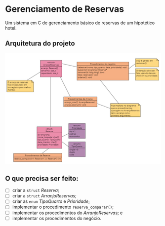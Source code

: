 # Gerenciamento de Reservas
Um sistema em C de gerenciamento básico de reservas de um hipotético hotel.
## Arquitetura do projeto
![arquitetura do projeto](diagrama_arquitetura.jpeg)
## O que precisa ser feito:
- [ ] criar a `struct` *Reserva*;
- [ ] criar a `struct` *ArranjoReservas*;
- [ ] criar as `enum` *TipoQuarto* e *Prioridade*;
- [ ] implementar o procedimento `reserva_comparar()`;
- [ ] implementar os procedimentos do *ArranjoReservas*; e
- [ ] implementar os procedimentos do negócio.
